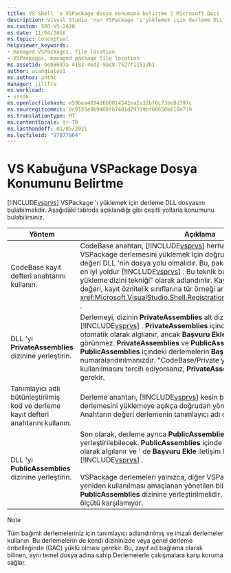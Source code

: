 ```yaml
---
title: VS Shell 'e VSPackage dosya konumunu belirtme | Microsoft Docs
description: Visual Studio 'nun VSPackage 'ı yüklemek için derleme DLL 'sini bulması için nasıl mümkün olabileceğini öğrenin.
ms.custom: SEO-VS-2020
ms.date: 11/04/2016
ms.topic: conceptual
helpviewer_keywords:
- managed VSPackages, file location
- VSPackages, managed package file location
ms.assetid: beb8607a-4183-4ed2-9ac8-7527f11513b1
author: acangialosi
ms.author: anthc
manager: jillfra
ms.workload:
- vssdk
ms.openlocfilehash: e59bea4894d6b0014542ea2a32bf6c73bc8d797c
ms.sourcegitcommit: 0c9155e9b9408fb7481d79319bf08650b610e719
ms.translationtype: MT
ms.contentlocale: tr-TR
ms.lasthandoff: 01/05/2021
ms.locfileid: "97877864"
---
```

# <a name="specifying-vspackage-file-location-to-the-vs-shell"></a>VS Kabuğuna VSPackage Dosya Konumunu Belirtme
[!INCLUDE[vsprvs](../../code-quality/includes/vsprvs_md.md)] VSPackage 'ı yüklemek için derleme DLL dosyasını bulabilmelidir. Aşağıdaki tabloda açıklandığı gibi çeşitli yollarla konumunu bulabilirsiniz.

| Yöntem | Açıklama |
| - | - |
| CodeBase kayıt defteri anahtarını kullanın. | CodeBase anahtarı, [!INCLUDE[vsprvs](../../code-quality/includes/vsprvs_md.md)] herhangi bir tam dosya yolundan VSPackage derlemesini yüklemek için doğrudan kullanılabilir. Anahtarın değeri DLL 'nin dosya yolu olmalıdır. Bu, paket derlemenizi yüklemek için en iyi yoldur [!INCLUDE[vsprvs](../../code-quality/includes/vsprvs_md.md)] . Bu teknik bazen "CodeBase/Private yükleme dizini tekniği" olarak adlandırılır. Kayıt sırasında, kod temelinin değeri, kayıt öznitelik sınıflarına tür örneği aracılığıyla geçirilir <xref:Microsoft.VisualStudio.Shell.RegistrationAttribute.RegistrationContext> . |
| DLL 'yi **PrivateAssemblies** dizinine yerleştirin. | Derlemeyi, dizinin **PrivateAssemblies** alt dizinine yerleştirin [!INCLUDE[vsprvs](../../code-quality/includes/vsprvs_md.md)] . **PrivateAssemblies** içinde bulunan derlemeler otomatik olarak algılanır, ancak **Başvuru Ekle** iletişim kutusunda görünmez. **PrivateAssemblies** ve **PublicAssemblies** arasındaki fark, **PublicAssemblies** içindeki derlemelerin **Başvuru Ekle** iletişim kutusunda numaralandırılmanızdır. "CodeBase/Private yükleme dizini" tekniğinin kullanılmasını tercih ediyorsanız, **PrivateAssemblies** dizinine yüklemeniz gerekir. |
| Tanımlayıcı adlı bütünleştirilmiş kod ve derleme kayıt defteri anahtarını kullanın. | Derleme anahtarı, [!INCLUDE[vsprvs](../../code-quality/includes/vsprvs_md.md)] kesin bir adlandırılmış VSPackage derlemesini yüklemeye açıkça doğrudan yönlendirmek için kullanılabilir. Anahtarın değeri derlemenin tanımlayıcı adı olmalıdır. |
| DLL 'yi **PublicAssemblies** dizinine yerleştirin. | Son olarak, derleme ayrıca **PublicAssemblies** alt dizinine yerleştirilebilecek. **PublicAssemblies** içinde bulunan derlemeler otomatik olarak algılanır ve ' de **Başvuru Ekle** iletişim kutusunda da görünür [!INCLUDE[vsprvs](../../code-quality/includes/vsprvs_md.md)] .<br /><br /> VSPackage derlemeleri yalnızca, diğer VSPackage geliştiricileri tarafından yeniden kullanılması amaçlanan yönetilen bileşenleri içeriyorsa **PublicAssemblies** dizinine yerleştirilmelidir. Derlemelerin çoğunluğu bu ölçütü karşılamıyor. |

> [!NOTE]
> Tüm bağımlı derlemeleriniz için tanımlayıcı adlandırılmış ve imzalı derlemeler kullanın. Bu derlemelerin de kendi dizininizde veya genel derleme önbelleğinde (GAC) yüklü olması gerekir. Bu, zayıf ad bağlama olarak bilinen, aynı temel dosya adına sahip Derlemelerle çakışmalara karşı koruma sağlar.
